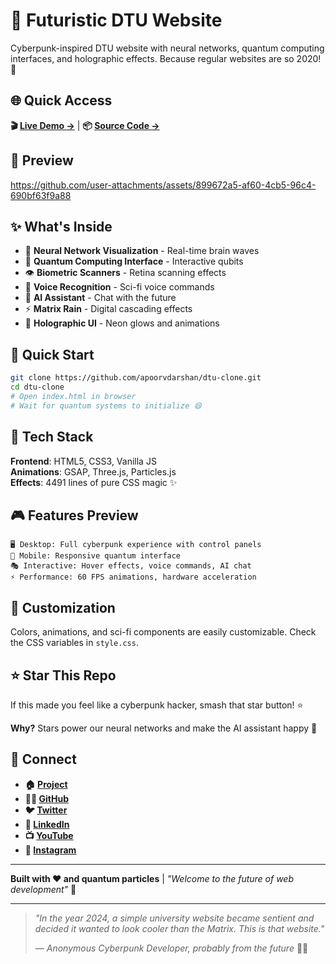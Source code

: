 # 🚀 Futuristic DTU Website

Cyberpunk-inspired DTU website with neural networks, quantum computing interfaces, and holographic effects. Because regular websites are so 2020! 🤖

## 🌐 Quick Access

**🎬 [Live Demo →](https://apoorvdarshan.github.io/dtu-clone/)** | **📦 [Source Code →](https://github.com/apoorvdarshan/dtu-clone)**

## 📸 Preview

https://github.com/user-attachments/assets/899672a5-af60-4cb5-96c4-690bf63f9a88

## ✨ What's Inside

- 🧠 **Neural Network Visualization** - Real-time brain waves
- 🔬 **Quantum Computing Interface** - Interactive qubits
- 👁️ **Biometric Scanners** - Retina scanning effects
- 🎤 **Voice Recognition** - Sci-fi voice commands
- 🤖 **AI Assistant** - Chat with the future
- ⚡ **Matrix Rain** - Digital cascading effects
- 🌈 **Holographic UI** - Neon glows and animations

## 🚀 Quick Start

```bash
git clone https://github.com/apoorvdarshan/dtu-clone.git
cd dtu-clone
# Open index.html in browser
# Wait for quantum systems to initialize 😄
```

## 🎨 Tech Stack

**Frontend**: HTML5, CSS3, Vanilla JS  
**Animations**: GSAP, Three.js, Particles.js  
**Effects**: 4491 lines of pure CSS magic ✨

## 🎮 Features Preview

```
🖥️ Desktop: Full cyberpunk experience with control panels
📱 Mobile: Responsive quantum interface
🎭 Interactive: Hover effects, voice commands, AI chat
⚡ Performance: 60 FPS animations, hardware acceleration
```

## 🔧 Customization

Colors, animations, and sci-fi components are easily customizable. Check the CSS variables in `style.css`.

## ⭐ Star This Repo

If this made you feel like a cyberpunk hacker, smash that star button! ⭐

**Why?** Stars power our neural networks and make the AI assistant happy 🤖

## 🔗 Connect

- **🏠 [Project](https://github.com/apoorvdarshan/dtu-clone)**
- **👨‍💻 [GitHub](https://github.com/apoorvdarshan)**
- **🐦 [Twitter](https://x.com/apoorvdarshan)**
- **💼 [LinkedIn](https://linkedin.com/in/apoorvdarshan)**
- **📺 [YouTube](https://youtube.com/@apoorvdarshan)**
- **📸 [Instagram](https://instagram.com/apoorvcode)**

---

**Built with ❤️ and quantum particles** | _"Welcome to the future of web development"_ 🚀

---

> _"In the year 2024, a simple university website became sentient and decided it wanted to look cooler than the Matrix. This is that website."_
>
> — _Anonymous Cyberpunk Developer, probably from the future_ 🤖✨

